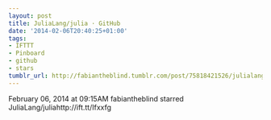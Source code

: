 ```yaml
---
layout: post
title: JuliaLang/julia · GitHub
date: '2014-02-06T20:40:25+01:00'
tags:
- IFTTT
- Pinboard
- github
- stars
tumblr_url: http://fabiantheblind.tumblr.com/post/75818421526/julialang-julia-github
---
```

February 06, 2014 at 09:15AM
fabiantheblind starred JuliaLang/juliahttp://ift.tt/Ifxxfg
